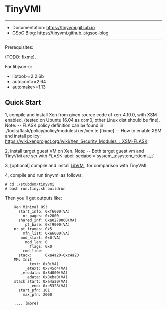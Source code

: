 
# TinyVMI

---

+ Documentation: https://tinyvmi.github.io 
+ GSoC Blog: https://tinyvmi.github.io/gsoc-blog 

---

Prerequisites:

(TODO: fixme).

For libjson-c:
   
+ libtool>=2.2.6b
+ autoconf>=2.64
+ automake>=1.13

## Quick Start

1, compile and install Xen from given source code of xen-4.10.0, with XSM enabled. (tested on Ubuntu 16.04 as dom0, other Linux dist should be fine). 
    Note: 
    -- FLASK policy definition can be found in ./tools/flask/policy/policy/modules/xen/xen.te [fixme]
    -- How to enable XSM and install policy: https://wiki.xenproject.org/wiki/Xen_Security_Modules_:_XSM-FLASK
    
    
2, install target guest VM on Xen.
    Note:
    -- Both target guest vm and TinyVMI are set with FLASK label: 
        seclabel='system_u:system_r:domU_t'


3, [optional] compile and install [LibVMI](https://github.com/libvmi/libvmi), for comparison with TinyVMI.

4, compile and run tinyvmi as follows:

    # cd ./stubdom/tinyvmi
    # bash run.tiny.sh buildrun
    
   Then you'll get outputs like:
   
        Xen Minimal OS!
          start_info: 0xf6000(VA)
            nr_pages: 0x2000
          shared_inf: 0xa0278000(MA)
             pt_base: 0xf9000(VA)
        nr_pt_frames: 0x5
            mfn_list: 0xe6000(VA)
           mod_start: 0x0(VA)
             mod_len: 0
               flags: 0x0
            cmd_line: 
          stack:      0xa4a20-0xc4a20
        MM: Init
              _text: 0x0(VA)
             _etext: 0x745d4(VA)
           _erodata: 0x8d000(VA)
             _edata: 0x8eba0(VA)
        stack start: 0xa4a20(VA)
               _end: 0xe5328(VA)
          start_pfn: 101
            max_pfn: 2000
        
        .... (more)
        
    
